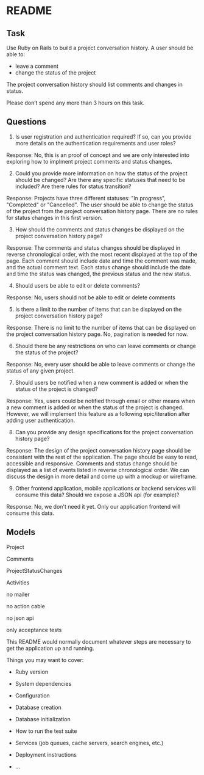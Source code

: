 # README

## Task

Use Ruby on Rails to build a project conversation history. A user should be able to:

- leave a comment
- change the status of the project

The project conversation history should list comments and changes in status.

Please don’t spend any more than 3 hours on this task.


## Questions

1. Is user registration and authentication required? If so, can you provide more details on the authentication requirements and user roles?

  Response:
    No, this is an proof of concept and we are only interested into exploring how to implment project comments and status changes.

2. Could you provide more information on how the status of the project should be changed?
  Are there any specific statuses that need to be included?
  Are there rules for status transition?

  Response:
    Projects have three different statuses: "In progress", "Completed" or "Cancelled".
    The user should be able to change the status of the project from the project conversation history page.
    There are no rules for status changes in this first version.

3. How should the comments and status changes be displayed on the project conversation history page?

  Response:
    The comments and status changes should be displayed in reverse chronological order, with the most recent displayed at the top of the page.
    Each comment should include date and time the comment was made, and the actual comment text.
    Each status change should include the date and time the status was changed, the previous status and the new status.

4. Should users be able to edit or delete comments?

  Response:
    No, users should not be able to edit or delete comments

5. Is there a limit to the number of items that can be displayed on the project conversation history page?

  Response:
    There is no limit to the number of items that can be displayed on the project conversation history page.
    No, pagination is needed for now.

6. Should there be any restrictions on who can leave comments or change the status of the project?

  Response:
    No, every user should be able to leave comments or change the status of any given project.

7. Should users be notified when a new comment is added or when the status of the project is changed?

  Response:
    Yes, users could be notified through email or other means when a new comment is added or when the status of the project is changed.
    However, we will implement this feature as a following epic/iteration after adding user authentication.

8. Can you provide any design specifications for the project conversation history page?

  Response:
    The design of the project conversation history page should be consistent with the rest of the application.
    The page should be easy to read, accessible and responsive.
    Comments and status change should be displayed as a list of events listed in reverse chronological order.
    We can discuss the design in more detail and come up with a mockup or wireframe.

9. Other frontend application, mobile applications or backend services will consume this data?
  Should we expose a JSON api (for example)?

  Response:
    No, we don't need it yet. Only our application frontend will consume this data.


## Models

Project

Comments

ProjectStatusChanges

Activities






no mailer

no action cable

no json api

only acceptance tests







This README would normally document whatever steps are necessary to get the
application up and running.

Things you may want to cover:

* Ruby version

* System dependencies

* Configuration

* Database creation

* Database initialization

* How to run the test suite

* Services (job queues, cache servers, search engines, etc.)

* Deployment instructions

* ...
